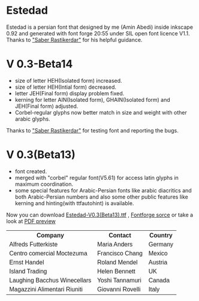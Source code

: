 <head>
<style>
table {
    font-family: arial, sans-serif;
    border-collapse: collapse;
    width: 100%;
}

td, th {
    border: 1px solid #dddddd;
    text-align: left;
    padding: 8px;
}

tr:nth-child(even) {
    background-color: #dddddd;
}
</style>
</head>
<body>

# Estedad
Estedad is a persian font that designed by me (Amin Abedi) inside inkscape 0.92 and generated with font forge 20:55 under SIL open font licence V1.1.
Thanks to <a href="https://github.com/rastikerdar">"Saber Rastikerdar"</a> for his helpful guidance.
# V 0.3-Beta14
<ul>
<li>size of letter HEH(Isolated form) increased.</li>
<li>size of letter HEH(Intial form) decreased.</li>
<li>letter JEH(Final form) display problem fixed.</li>
<li>kerning for letter AIN(Isolated form), GHAIN(Isolated form) and JEH(Final form) adjusted.</li>
<li>Corbel-regular glyphs now better match in size and weight with other arabic glyphs.</li>
</ul>
Thanks to <a href="https://github.com/rastikerdar">"Saber Rastikerdar"</a> for testing font and reporting the bugs.


# V 0.3(Beta13)
<ul>
<li>font created.</li>
<li>merged with "corbel" regular font(V5.61) for access latin glyphs in maximum coordination.</li>
<li>some special features for Arabic-Persian fonts like arabic diacritics and both Arabic-Persian numbers and also some other public features like kerning and hinting(with ttfautohint) is available.</li>
</ul>
Now you can download <a href="https://github.com/aminabedi68/Estedad/blob/master/V%200.3-Beta13/Font/Estedad-V0.3(Beta13).ttf">Estedad-V0.3(Beta13).ttf</a> , <a href="https://github.com/aminabedi68/Estedad/blob/master/V%200.3-Beta13/Source/Estedad-V0.3(Beta13).sfd">Fontforge sorce</a> or take a look at <a href="https://github.com/aminabedi68/Estedad/blob/master/V%200.3-Beta13/Preview.pdf">PDF preview</a>


<table>
  <tr>
    <th>Company</th>
    <th>Contact</th>
    <th>Country</th>
  </tr>
  <tr>
    <td>Alfreds Futterkiste</td>
    <td>Maria Anders</td>
    <td>Germany</td>
  </tr>
  <tr>
    <td>Centro comercial Moctezuma</td>
    <td>Francisco Chang</td>
    <td>Mexico</td>
  </tr>
  <tr>
    <td>Ernst Handel</td>
    <td>Roland Mendel</td>
    <td>Austria</td>
  </tr>
  <tr>
    <td>Island Trading</td>
    <td>Helen Bennett</td>
    <td>UK</td>
  </tr>
  <tr>
    <td>Laughing Bacchus Winecellars</td>
    <td>Yoshi Tannamuri</td>
    <td>Canada</td>
  </tr>
  <tr>
    <td>Magazzini Alimentari Riuniti</td>
    <td>Giovanni Rovelli</td>
    <td>Italy</td>
  </tr>
</table>

</body>
